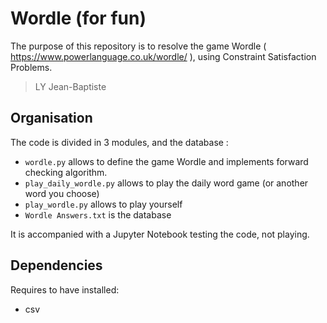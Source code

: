 # Wordle (for fun)
The purpose of this repository is to resolve the game Wordle ( https://www.powerlanguage.co.uk/wordle/ ), using Constraint Satisfaction Problems.

> LY Jean-Baptiste

## Organisation
The code is divided in 3 modules, and the database :
* `wordle.py` allows to define the game Wordle and implements forward checking algorithm.
* `play_daily_wordle.py` allows to play the daily word game (or another word you choose)
* `play_wordle.py` allows to play yourself
* `Wordle Answers.txt` is the database
  
It is accompanied with a Jupyter Notebook testing the code, not playing. 

## Dependencies
Requires to have installed:
* csv 
